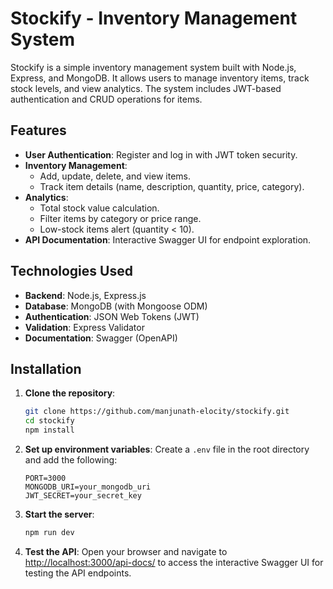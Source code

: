 # Stockify - Inventory Management System

Stockify is a simple inventory management system built with Node.js, Express, and MongoDB. It allows users to manage inventory items, track stock levels, and view analytics. The system includes JWT-based authentication and CRUD operations for items.

## Features

- **User Authentication**: Register and log in with JWT token security.
- **Inventory Management**:
  - Add, update, delete, and view items.
  - Track item details (name, description, quantity, price, category).
- **Analytics**:
  - Total stock value calculation.
  - Filter items by category or price range.
  - Low-stock items alert (quantity < 10).
- **API Documentation**: Interactive Swagger UI for endpoint exploration.

## Technologies Used

- **Backend**: Node.js, Express.js
- **Database**: MongoDB (with Mongoose ODM)
- **Authentication**: JSON Web Tokens (JWT)
- **Validation**: Express Validator
- **Documentation**: Swagger (OpenAPI)

## Installation

1. **Clone the repository**:
   ```bash
   git clone https://github.com/manjunath-elocity/stockify.git
   cd stockify
   npm install
    ```
2. **Set up environment variables**:
    Create a `.env` file in the root directory and add the following:
    ```env
    PORT=3000
    MONGODB_URI=your_mongodb_uri
    JWT_SECRET=your_secret_key
    ```
3. **Start the server**:
    ```bash
    npm run dev
    ```
4. **Test the API**:
    Open your browser and navigate to [http://localhost:3000/api-docs/](http://localhost:3000/api-docs/) to access the interactive Swagger UI for testing the API endpoints.
